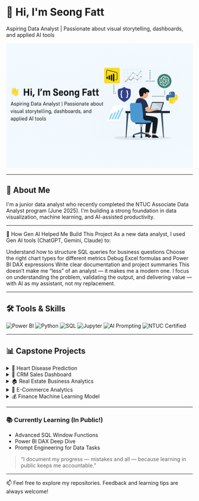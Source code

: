 # 👋 Hi, I'm Seong Fatt  
Aspiring Data Analyst | Passionate about visual storytelling, dashboards, and applied AI tools

![Banner](banner-image.png) <!-- Replace with actual image URL -->

---

## 🧠 About Me  
I'm a junior data analyst who recently completed the NTUC Associate Data Analyst program (June 2025). I'm building a strong foundation in data visualization, machine learning, and AI-assisted productivity.

---

🤖 How Gen AI Helped Me Build This Project
As a new data analyst, I used Gen AI tools (ChatGPT, Gemini, Claude) to:

Understand how to structure SQL queries for business questions
Choose the right chart types for different metrics
Debug Excel formulas and Power BI DAX expressions
Write clear documentation and project summaries
This doesn’t make me “less” of an analyst — it makes me a modern one.
I focus on understanding the problem, validating the output, and delivering value — with AI as my assistant, not my replacement. 

---

## 🛠️ Tools & Skills

![Power BI](https://img.shields.io/badge/Power%20BI-Intermediate-yellow)
![Python](https://img.shields.io/badge/Python-Beginner-blue)
![SQL](https://img.shields.io/badge/SQL-Basic-lightgrey)
![Jupyter](https://img.shields.io/badge/Jupyter-Notebooks-orange)
![AI Prompting](https://img.shields.io/badge/AI%20Tools-Basic-green)
![NTUC Certified](https://img.shields.io/badge/NTUC-Associate%20Data%20Analyst-brightgreen)

---

## 📊 Capstone Projects

<details>
  <summary>🧠 Heart Disease Prediction</summary>
  Logistic regression model in Python (Jupyter).  
</details>

<details>
  <summary>🏢 CRM Sales Dashboard</summary>
  Interactive quadrant analysis using RAG indicators and team performance insights.
</details>

<details>
  <summary>🏠 Real Estate Business Analytics</summary>
  Power BI dashboard on HDB resale trends and price analysis.
</details>

<details>
  <summary>🛒 E-Commerce Analytics</summary>
  Customer segmentation and purchase behavior insights with Power BI.
</details>

<details>
  <summary>💰 Finance Machine Learning Model</summary>
  Python-based forecasting project in Jupyter Notebook.
</details>

---

### 📚 Currently Learning (In Public!)
- Advanced SQL Window Functions
- Power BI DAX Deep Dive
- Prompt Engineering for Data Tasks

> “I document my progress — mistakes and all — because learning in public keeps me accountable.”

---
📫 Feel free to explore my repositories. Feedback and learning tips are always welcome!
